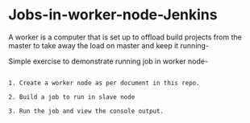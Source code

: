 # Jobs-in-worker-node-Jenkins

A worker is a computer that is set up to offload build projects from the master to take away the load on master and keep it running-

Simple exercise to demonstrate running job in worker node-

```

1. Create a worker node as per document in this repo.

2. Build a job to run in slave node 

3. Run the job and view the console output.

```
